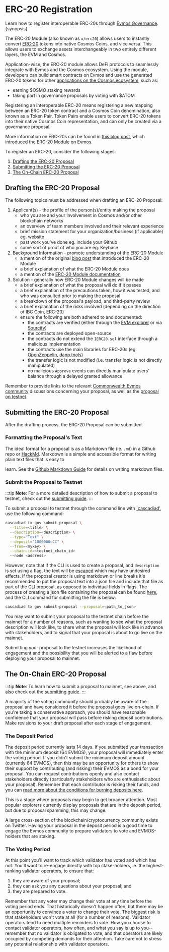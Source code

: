 <!--
order: 3
-->

# ERC-20 Registration

Learn how to register interoperable ERC-20s through [Evmos Governance](../../users/governance/overview.md). {synopsis}

The ERC-20 Module (also known as `x/erc20`) allows users to instantly convert [ERC-20](https://ethereum.org/en/developers/docs/standards/tokens/erc-20) tokens into native Cosmos Coins, and vice versa. This allows users to exchange assets interchangeably in two entirely different layers, the EVM and Cosmos.

Application-wise, the ERC-20 module allows DeFi protocols to seamlessly integrate with Evmos and the Cosmos ecosystem. Using the module, developers can build smart contracts on Evmos and use the generated ERC-20 tokens for other [applications on the Cosmos ecosystem](https://mapofzones.com), such as:

- earning $OSMO staking rewards
- taking part in governance proposals by voting with $ATOM

Registering an interoperable ERC-20 means registering a new mapping between an ERC-20 token contract and a Cosmos Coin denomination, also known as a Token Pair. Token Pairs enable users to convert ERC-20 tokens into their native Cosmos Coin representation, and can only be created via a governance proposal.

More information on ERC-20s can be found in [this blog post](https://medium.com/evmos/introducing-evmos-erc20-module-f40a61e05273), which introduced the ERC-20 Module on Evmos.

To register an ERC-20, consider the following stages:

1. [Drafting the ERC-20 Proposal](#drafting-the-erc-20-proposal)
2. [Submitting the ERC-20 Proposal](#submitting-the-erc-20-proposal)
3. [The On-Chain ERC-20 Proposal](#the-on-chain-erc-20-proposal)

## Drafting the ERC-20 Proposal

The following topics must be addressed when drafting an ERC-20 Proposal:

1. Applicant(s) - the profile of the person(s)/entity making the proposal
    - who you are and your involvement in Cosmos and/or other blockchain networks
    - an overview of team members involved and their relevant experience
    - brief mission statement for your organization/business (if applicable) eg. website
    - past work you've done eg. include your Github
    - some sort of proof of who you are eg. Keybase
2. Background Information - promote understanding of the ERC-20 Module
    - a mention of the original [blog post](https://medium.com/evmos/introducing-evmos-erc20-module-f40a61e05273) that introduced the ERC-20 Module
    - a brief explanation of what the ERC-20 Module does
    - a mention of the [ERC-20 Module documentation](https://docs.evmos.org/modules/erc20/)
3. Solution - generally how ERC-20 Module changes will be made
    - a brief explanation of what the proposal will do if it passes
    - a brief explanation of the precautions taken, how it was tested, and who was consulted prior to making the proposal
    - a breakdown of the proposal's payload, and third-party review
    - a brief explanation of the risks involved (depending on the direction of IBC Coin, ERC-20)
    - ensure the following are both adhered to and documented:
        - the contracts are verified (either through the [EVM explorer](https://evm.evmos.org) or via [Sourcify](https://sourcify.dev))
        - the contracts are deployed open-source
        - the contracts do not extend the `IERC20.sol` interface through a malicious implementation
        - the contracts use the main libraries for ERC-20s (eg. [OpenZeppelin](https://docs.openzeppelin.com/contracts/4.x/erc20), [dapp.tools](https://dapp.tools/))
        - the transfer logic is not modified (i.e. transfer logic is not directly manipulated)
        - no malicious `Approve` events can directly manipulate users' balance through a delayed granted allowance

Remember to provide links to the relevant [Commonwealth Evmos community](https://commonwealth.im/evmos) discussions concerning your proposal, as well as the [proposal on testnet](#submit-the-proposal-to-the-testnet).

## Submitting the ERC-20 Proposal

After the drafting process, the ERC-20 Proposal can be submitted.

### Formatting the Proposal's Text

The ideal format for a proposal is as a Markdown file (ie. `.md`) in a Github repo or [HackMd](https://hackmd.io/). Markdown
is a simple and accessible format for writing plain text files that is easy to
<!-- markdown-link-check-disable-next-line -->
learn. See the [Github Markdown Guide](https://docs.github.com/en/get-started/writing-on-github/getting-started-with-writing-and-formatting-on-github/basic-writing-and-formatting-syntax) for details on
writing markdown files.

### Submit the Proposal to Testnet

:::tip
**Note**: For a more detailed description of how to submit a proposal to testnet, check out the [submitting guide](../../users/governance/submitting.md).
:::

To submit a proposal to testnet through the command line with [`cascadiad'](../../validators/quickstart/binary.md), use the following command:

```bash
cascadiad tx gov submit-proposal \
  --title=<title> \
  --description=<description> \
  --type="Text" \
  --deposit="1000000uCC" \
  --from=<mykey> \
  --chain-id=<testnet_chain_id>
  --node <address>
```

However, note that if the CLI is used to create a proposal, and `description` is set using a flag, the text will be [escaped](https://en.wikipedia.org/wiki/Escape_sequences_in_C) which may have undesired effects. If the proposal creator is using markdown or line breaks it's recommended to put the proposal text into a json file and include that file as part of the CLI proposal, as opposed to individual fields in flags. The process of creating a json file containing the proposal can be found [here](../../users/governance/submitting.md#formatting-the-json-file-for-the-governance-proposal), and the CLI command for submitting the file is below:

```bash
cascadiad tx gov submit-proposal --proposal=<path_to_json>
```

You may want to submit your proposal to the testnet chain before the mainnet for a number of reasons, such as wanting to see what the proposal description will look like, to share what the proposal will look like in advance with stakeholders, and to signal that your proposal is about to go live on the mainnet.

Submitting your proposal to the testnet increases the likelihood of engagement and the possibility that you will be alerted to a flaw before deploying your proposal to mainnet.

## The On-Chain ERC-20 Proposal

:::tip
**Note**: To learn how to submit a proposal to mainnet, see above, and also check out the [submitting guide](../../users/governance/submitting.md).
:::

A majority of the voting community should probably be aware of the proposal and have considered it before the proposal goes live on-chain. If you're taking a conservative approach, you should have reasonable confidence that your proposal will pass before risking deposit contributions. Make revisions to your draft proposal after each stage of engagement.

### The Deposit Period

The deposit period currently lasts 14 days. If you submitted your transaction with the minimum deposit (64 EVMOS), your proposal will immediately enter the voting period. If you didn't submit the minimum deposit amount (currently 64 EVMOS), then this may be an opportunity for others to show their support by contributing (and risking) their EVMOS as a bond for your proposal. You can request contributions openly and also contact stakeholders directly (particularly stakeholders who are enthusiastic about your proposal). Remember that each contributor is risking their funds, and you can [read more about the conditions for burning deposits here](../../users/governance/process.md#burned-deposits).

This is a stage where proposals may begin to get broader attention. Most popular explorers currently display proposals that are in the deposit period, but due to proposal spamming, this may change.

A large cross-section of the blockchain/cryptocurrency community exists on Twitter. Having your proposal in the deposit period is a good time to engage the Evmos community to prepare validators to vote and EVMOS-holders that are staking.

### The Voting Period

At this point you'll want to track which validator has voted and which has not. You'll want to re-engage directly with top stake-holders, ie. the highest-ranking validator operators, to ensure that:

1. they are aware of your proposal;
2. they can ask you any questions about your proposal; and
3. they are prepared to vote.

Remember that any voter may change their vote at any time before the voting period ends. That historically doesn't happen often, but there may be an opportunity to convince a voter to change their vote. The biggest risk is that stakeholders won't vote at all (for a number of reasons). Validator operators tend to need multiple reminders to vote. How you choose to contact validator operators, how often, and what you say is up to you--remember that no validator is obligated to vote, and that operators are likely occupied by competing demands for their attention. Take care not to stress any potential relationship with validator operators.
